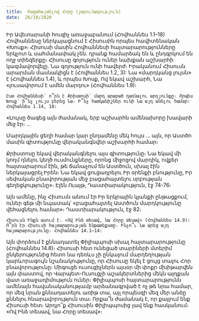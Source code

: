 ```yaml
---
title:  Բացահայտելով Հորը (շարունակություն)
date:  26/10/2020
---
```


Իր Ավետարանի հուզիչ առաջաբանում (Հովհաննես 1.1–18) Հովհաննեսը ներկայացնում է Հիսուսին որպես հավիտենական «Խոսք»։ Հիսուսի մասին Հովհաննեսի հայտարարությունները երկչոտ և սահմանափակ չեն. դրանք համարձակ են և ընդգրկում են ողջ տիեզերքը։ Հիսուսը գոյություն ուներ նախքան աշխարհի կազմավորվելը. Նա գոյություն ունի հավերժ։ Իրականում Հիսուսն արարման մասնակիցն է (Հովհաննես 1.2, 3): Նա «մարդկանց լույսն» է (Հովհաննես 1.4), և որպես Խոսք, Ով եկավ աշխարհ, Նա «լուսավորում է ամեն մարդու» (Հովհաննես 1.9)։

`Ըստ Հովհաննեսի՝ ո՞րն է Քրիստոսի՝ մարդ արարած դառնալու արդյունքը։ Որպես Խոսք՝ ի՞նչ լույս բերեց Նա։ Ի՞նչ հատկանիշներ ունի Նա այդ անելու համար: Հովհաննես 1.14, 18:`

«Լույսը ծագեց այն ժամանակ, երբ աշխարհն ամենախորը խավարի մեջ էր։ …

Մարդկային ցեղի համար կար ընդամենը մեկ հույս … այն, որ Աստծո մասին գիտությունը վերականգնվեր աշխարհի համար։

Քրիստոսը եկավ վերականգնելու այս գիտությունը։ Նա եկավ մի կողմ դնելու կեղծ ուսմունքները, որոնց միջոցով մարդիկ, ովքեր հայտարարում էին, թե ճանաչում են Աստծուն, սխալ էին ներկայացրել Իրեն։ Նա եկավ ցուցադրելու Իր օրենքի բնությունը, Իր սեփական բնավորության մեջ բացահայտելու սրբության գեղեցկությունը»։ Էլեն Ուայթ, Դաստիարակություն, էջ 74-76։

Այն ամենը, ինչ Հիսուսն անում էր Իր երկրային կյանքի ընթացքում, ուներ գեթ մի նպատակ՝ «բացահայտել Աստծուն մարդկությունը վեհացնելու համար»։ Դաստիարակություն, էջ 82։

`Հիսուսն Ինքն ասում է. «Ով Ինձ տեսավ, նա Հորը տեսավ» (Հովհաննես 14.9): Ո՞րն էր Հիսուսի հայտարարության ենթատեքստը։ Ինչո՞ւ Նա արեց այդ հայտարարությունը։ Հովհաննես 14.1–14:`

Այն փորձում է քննադատել Փիլիպպոսի սխալ հայտարարությունը (Հովհաննես 14.8)։ Հիսուսի հետ ունեցած տարիների մտերիմ ընկերությունից հետո նա դեռևս չի ընկալում մարդեղության կարևորագույն նշանակությունը, որ Հիսուսը եկել է ցույց տալու Հոր բնավորությունը։ Միգուցե ուսուցիչներն այսօր մի փոքր մխիթարվեն այն փաստով, որ Վարպետ-Ուսուցչի աշակերտներից մեկն այդքան վատ առաջադիմություն ուներ։ Փիլիպպոսի հայտարարությունն ամենայն հավանականությամբ արձանագրված է ոչ թե նրա համար, որ մեզ նրան քննադատելու առիթ տա, այլ որպեսզի մեզ մեր անձը քննելու հնարավորություն տա։ Որքա՞ն ժամանակ է, որ քայլում ենք Հիսուսի հետ։ Արդյո՞ք Հիսուսին Փիլիպպոսից լավ ենք հասկանում։ «Ով Ինձ տեսավ, նա Հորը տեսավ»։